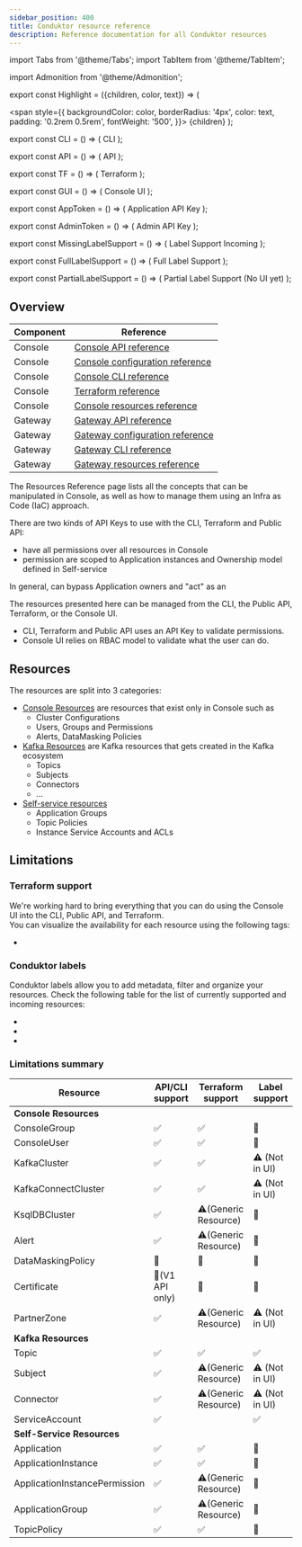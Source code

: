 ```yaml
---
sidebar_position: 400
title: Conduktor resource reference
description: Reference documentation for all Conduktor resources
---
```



import Tabs from '@theme/Tabs';
import TabItem from '@theme/TabItem';

import Admonition from '@theme/Admonition';

export const Highlight = ({children, color, text}) => (

<span style={{ backgroundColor: color, borderRadius: '4px', color: text, padding: '0.2rem 0.5rem', fontWeight: '500', }}>
    {children}
</span>
);

export const CLI = () => (
<Highlight color="#F8F1EE" text="#7D5E54">CLI</Highlight>
);

export const API = () => (
<Highlight color="#E7F9F5" text="#067A6F">API</Highlight>
);

export const TF = () => (
<Highlight color="#FCEFFC" text="#9C2BAD">Terraform</Highlight>
);

export const GUI = () => (
<Highlight color="#F6F4FF" text="#422D84">Console UI</Highlight>
);


export const AppToken = () => (
<Highlight color="#F0F4FF" text="#3451B2">Application API Key</Highlight>
);

export const AdminToken = () => (
<Highlight color="#FEEFF6" text="#CB1D63">Admin API Key</Highlight>
);

export const MissingLabelSupport = () => (
<Highlight color="#F5F5F5" text="#666666">Label Support Incoming</Highlight>
);

export const FullLabelSupport = () => (
<Highlight color="#E6F4EA" text="#1B7F4B">Full Label Support</Highlight>
);

export const PartialLabelSupport = () => (
<Highlight color="#FFF8E1" text="#B26A00">Partial Label Support (No UI yet)</Highlight>
);

## Overview

| Component | Reference |
|----------|----------|
| Console   | [Console API reference](https://developers.conduktor.io/?product=console)  |
| Console   | [Console configuration reference](../get-started/configuration/env-variables)  |
| Console   | [Console CLI reference](./cli-reference.md)  |
| Console   | [Terraform reference](./terraform-reference.md)  |
| Console   | [Console resources reference](./resource-reference/)  |
| Gateway   | [Gateway API reference](https://developers.conduktor.io/?product=gateway)  |
| Gateway   | [Gateway configuration reference](../../gateway/configuration/env-variables)  |
| Gateway   | [Gateway CLI reference](../../gateway/reference/cli-reference)  |
| Gateway   | [Gateway resources reference](../../gateway/reference/resources-reference)  |

The Resources Reference page lists all the concepts that can be manipulated in Console, as well as how to manage them using an Infra as Code (IaC) approach.

There are two kinds of API Keys to use with the CLI, Terraform and Public API:

- <AdminToken /> have all permissions over all resources in Console
- <AppToken /> permission are scoped to Application instances and Ownership model defined in Self-service

In general, <AdminToken /> can bypass Application owners and "act" as an <AppToken />  

The resources presented here can be managed from the CLI, the Public API, Terraform, or the Console UI.

- CLI, Terraform and Public API uses an API Key to validate permissions.
- Console UI relies on RBAC model to validate what the user can do.

## Resources

The resources are split into 3 categories:

- [Console Resources](/guides/reference/console-reference) are resources that exist only in Console such as
  - Cluster Configurations
  - Users, Groups and Permissions
  - Alerts, DataMasking Policies
- [Kafka Resources](/guides/reference/kafka-reference/kafka) are Kafka resources that gets created in the Kafka ecosystem
  - Topics
  - Subjects
  - Connectors
  - ...
- [Self-service resources](/guides/reference/self-service-reference)
  - Application Groups
  - Topic Policies
  - Instance Service Accounts and ACLs

## Limitations

### Terraform support

We're working hard to bring everything that you can do using the Console UI into the CLI, Public API, and Terraform.  
You can visualize the availability for each resource using the following tags:

- <CLI /> <API /> <TF /> <GUI />  

### Conduktor labels

Conduktor labels allow you to add metadata, filter and organize your resources. Check the following table for the list of currently supported and incoming resources:

- <FullLabelSupport />
- <PartialLabelSupport />
- <MissingLabelSupport />

### Limitations summary

| Resource                     | API/CLI support | Terraform support    | Label support  | 
|------------------------------|-----------------|----------------------|----------------|
| **Console Resources**        |                 |                      |                |
| ConsoleGroup                 | ✅               | ✅                    | 🚫             |
| ConsoleUser                  | ✅               | ✅                    | 🚫             |
| KafkaCluster                 | ✅               | ✅                    | ⚠️ (Not in UI) |
| KafkaConnectCluster          | ✅               | ✅                    | ⚠️ (Not in UI) |
| KsqlDBCluster                | ✅               | ⚠️(Generic Resource) | 🚫             |
| Alert                        | ✅               | ⚠️(Generic Resource) | 🚫             |
| DataMaskingPolicy            | 🚫              | 🚫                   | 🚫             |
| Certificate                  | 🚫(V1 API only) | 🚫                   | 🚫             |
| PartnerZone                  | ✅               | ⚠️(Generic Resource) | ⚠️ (Not in UI) |
| **Kafka Resources**          |                 |                      |                |
| Topic                        | ✅               | ✅                    | ✅              |
| Subject                      | ✅               | ⚠️(Generic Resource) | ⚠️ (Not in UI) |
| Connector                    | ✅               | ⚠️(Generic Resource) | ⚠️ (Not in UI) |
| ServiceAccount               | ✅               |                      | ✅              |
| **Self-Service Resources**   |                 |                      |                |
| Application                  | ✅               | ✅                    | 🚫             |
| ApplicationInstance          | ✅               | ✅                    | 🚫             |
| ApplicationInstancePermission | ✅               | ⚠️(Generic Resource) | 🚫             |
| ApplicationGroup             | ✅               | ⚠️(Generic Resource) | 🚫             |
| TopicPolicy                  | ✅               | ✅                    | 🚫             |
